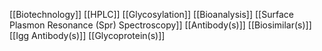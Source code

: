 [[Biotechnology]]
[[HPLC]]
[[Glycosylation]]
[[Bioanalysis]]
[[Surface Plasmon Resonance (Spr) Spectroscopy]]
[[Antibody(s)]]
[[Biosimilar(s)]]
[[Igg Antibody(s)]]
[[Glycoprotein(s)]]
